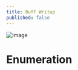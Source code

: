 ```yaml
---
title: Buff Writup
published: false
---
```


![image](https://github.com/0xZuk0/matrix/tree/master/assets/profile.png)

# [](#Header-1)Enumeration